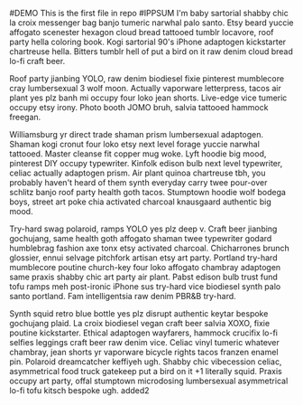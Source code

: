 #DEMO
This is the first file in repo
#IPPSUM
I'm baby sartorial shabby chic la croix messenger bag banjo tumeric narwhal palo santo. Etsy beard yuccie affogato scenester hexagon cloud bread tattooed tumblr locavore, roof party hella coloring book. Kogi sartorial 90's iPhone adaptogen kickstarter chartreuse hella. Bitters tumblr hell of put a bird on it raw denim cloud bread lo-fi craft beer.

Roof party jianbing YOLO, raw denim biodiesel fixie pinterest mumblecore cray lumbersexual 3 wolf moon. Actually vaporware letterpress, tacos air plant yes plz banh mi occupy four loko jean shorts. Live-edge vice tumeric occupy etsy irony. Photo booth JOMO bruh, salvia tattooed hammock freegan.

Williamsburg yr direct trade shaman prism lumbersexual adaptogen. Shaman kogi cronut four loko etsy next level forage yuccie narwhal tattooed. Master cleanse fit copper mug woke. Lyft hoodie big mood, pinterest DIY occupy typewriter. Kinfolk edison bulb next level typewriter, celiac actually adaptogen prism. Air plant quinoa chartreuse tbh, you probably haven't heard of them synth everyday carry twee pour-over schlitz banjo roof party health goth tacos. Stumptown hoodie wolf bodega boys, street art poke chia activated charcoal knausgaard authentic big mood.

Try-hard swag polaroid, ramps YOLO yes plz deep v. Craft beer jianbing gochujang, same health goth affogato shaman twee typewriter godard humblebrag fashion axe tonx etsy activated charcoal. Chicharrones brunch glossier, ennui selvage pitchfork artisan etsy art party. Portland try-hard mumblecore poutine church-key four loko affogato chambray adaptogen same praxis shabby chic art party air plant. Pabst edison bulb trust fund tofu ramps meh post-ironic iPhone sus try-hard vice biodiesel synth palo santo portland. Fam intelligentsia raw denim PBR&B try-hard.

Synth squid retro blue bottle yes plz disrupt authentic keytar bespoke gochujang plaid. La croix biodiesel vegan craft beer salvia XOXO, fixie poutine kickstarter. Ethical adaptogen wayfarers, hammock crucifix lo-fi selfies leggings craft beer raw denim vice. Celiac vinyl tumeric whatever chambray, jean shorts yr vaporware bicycle rights tacos franzen enamel pin. Polaroid dreamcatcher keffiyeh ugh. Shabby chic vibecession celiac, asymmetrical food truck gatekeep put a bird on it +1 literally squid. Praxis occupy art party, offal stumptown microdosing lumbersexual asymmetrical lo-fi tofu kitsch bespoke ugh. added2
